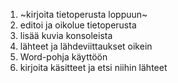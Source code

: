 1. ~kirjoita tietoperusta loppuun~
2. editoi ja oikolue tietoperusta
3. lisää kuvia konsoleista
4. lähteet ja lähdeviittaukset oikein
5. Word-pohja käyttöön
6. kirjoita käsitteet ja etsi niihin lähteet

